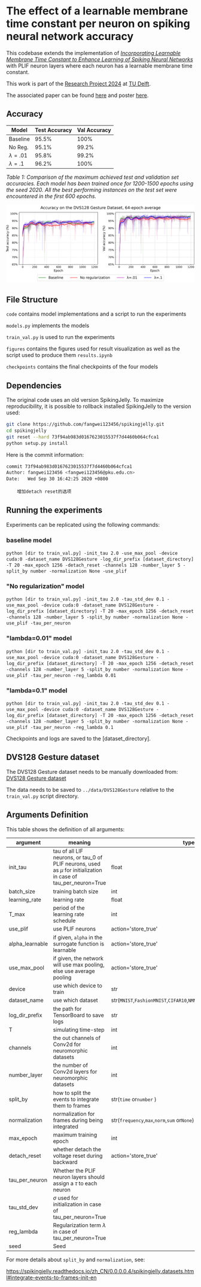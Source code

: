 # The effect of a learnable membrane time constant per neuron on spiking neural network accuracy

This codebase extends the implementation of *[Incorporating Learnable Membrane Time Constant to Enhance Learning of Spiking Neural Networks](https://arxiv.org/abs/2007.05785)* with PLIF neuron layers where each neuron has a learnable membrane time constant.

This work is part of the [Research Project 2024](https://github.com/TU-Delft-CSE/Research-Project) at [TU Delft](https://github.com/TU-Delft-CSE).

The associated paper can be found [here](https://github.com/Anananas42/tu-delft-bsc-thesis-computer-science/blob/22d4bff1f498ca98d6f114ece2aae1d86eed9c8f/research-documents/The%20role%20of%20membrane%20time%20constant%20in%20the%20training%20of%20spiking%20neural%20networks%2C%20Improving%20accuracy%20by%20per-neuron%20learning.pdf) and poster [here](https://github.com/Anananas42/tu-delft-bsc-thesis-computer-science/blob/22d4bff1f498ca98d6f114ece2aae1d86eed9c8f/research-documents/poster.pdf).

## Accuracy

| **Model**      | **Test Accuracy** | **Val Accuracy** |
|----------------|-------------------|------------------|
| Baseline       | 95.5%             | 100%             |
| No Reg.        | 95.1%             | 99.2%            |
| $\lambda=.01$  | 95.8%             | 99.2%            |
| $\lambda=.1$   | 96.2%             | 100%             |

*Table 1: Comparison of the maximum achieved test and validation set accuracies. Each model has been trained once for 1200-1500 epochs using the seed 2020. All the best performing instances on the test set were encountered in the first 600 epochs.*

![accuracy_evolution](./figures/combined_accuracy.png)


## File Structure

`code` contains model implementations and a script to run the experiments

`models.py` implements the models

`train_val.py` is used to run the experiments

`figures` contains the figures used for result visualization as well as the script used to produce them `results.ipynb`

`checkpoints` contains the final checkpoints of the four models

## Dependencies

The original code uses an old version SpikingJelly. To maximize reproducibility, it is possible to rollback installed SpikingJelly to the version used:


```bash
git clone https://github.com/fangwei123456/spikingjelly.git
cd spikingjelly
git reset --hard 73f94ab983d0167623015537f7d4460b064cfca1
python setup.py install
```

Here is the commit information:

```bash
commit 73f94ab983d0167623015537f7d4460b064cfca1
Author: fangwei123456 <fangwei123456@pku.edu.cn>
Date:   Wed Sep 30 16:42:25 2020 +0800

    增加detach reset的选项
```

## Running the experiments
Experiments can be replicated using the following commands:

### baseline model
```
python [dir to train_val.py] -init_tau 2.0 -use_max_pool -device cuda:0 -dataset_name DVS128Gesture -log_dir_prefix [dataset_directory] -T 20 -max_epoch 1256 -detach_reset -channels 128 -number_layer 5 -split_by number -normalization None -use_plif
```

### "No regularization" model
```
python [dir to train_val.py] -init_tau 2.0 -tau_std_dev 0.1 -use_max_pool -device cuda:0 -dataset_name DVS128Gesture -log_dir_prefix [dataset_directory] -T 20 -max_epoch 1256 -detach_reset -channels 128 -number_layer 5 -split_by number -normalization None -use_plif -tau_per_neuron
```

### "lambda=0.01" model
```
python [dir to train_val.py] -init_tau 2.0 -tau_std_dev 0.1 -use_max_pool -device cuda:0 -dataset_name DVS128Gesture -log_dir_prefix [dataset_directory] -T 20 -max_epoch 1256 -detach_reset -channels 128 -number_layer 5 -split_by number -normalization None -use_plif -tau_per_neuron -reg_lambda 0.01
```

### "lambda=0.1" model
```
python [dir to train_val.py] -init_tau 2.0 -tau_std_dev 0.1 -use_max_pool -device cuda:0 -dataset_name DVS128Gesture -log_dir_prefix [dataset_directory] -T 20 -max_epoch 1256 -detach_reset -channels 128 -number_layer 5 -split_by number -normalization None -use_plif -tau_per_neuron -reg_lambda 0.1
```

Checkpoints and logs are saved to the [dataset_directory].

## DVS128 Gesture dataset
The DVS128 Gesture dataset needs to be manually downloaded from: [DVS128 Gesture dataset](https://ibm.ent.box.com/s/3hiq58ww1pbbjrinh367ykfdf60xsfm8/folder/50167556794)

The data needs to be saved to `../data/DVS128Gesture` relative to the `train_val.py` script directory.

## Arguments Definition

This table shows the definition of all arguments:

| argument        | meaning                                                      | type                                                         | default |
| --------------- | ------------------------------------------------------------ | ------------------------------------------------------------ | ------- |
| init_tau        | tau of all LIF neurons, or tau_0 of PLIF neurons, used as $\mu$ for initialization in case of tau_per_neuron=True             | float                                                        | -       |
| batch_size      | training batch size                                          | int                                                          | 16      |
| learning_rate   | learning rate                                                | float                                                        | 1e-3    |
| T_max           | period of the learning rate schedule                         | int                                                          | 64      |
| use_plif        | use PLIF neurons                                             | action='store_true'                                          | False   |
| alpha_learnable | if given, `alpha` in the surrogate function is learnable     | action='store_true'                                          | False   |
| use_max_pool    | if given, the network will use max pooling, else use average pooling | action='store_true'                                          | False   |
| device          | use which device to train                                    | str                                                          | -       |
| dataset_name    | use which dataset                                            | str(`MNIST`,`FashionMNIST`,`CIFAR10`,`NMNIST`,`CIFAR10DVS`or`DVSGesture`) | -       |
| log_dir_prefix  | the path for TensorBoard to save logs                        | str                                                          | -       |
| T               | simulating time-step                                         | int                                                          | -       |
| channels        | the out channels of Conv2d for neuromorphic datasets         | int                                                          | -       |
| number_layer    | the number of Conv2d layers for neuromorphic datasets        | int                                                          | -       |
| split_by        | how to split the events to integrate them to frames          | str(`time` or`number` )                                      | -       |
| normalization   | normalization for frames during being integrated             | str(`frequency`,`max`,`norm`,`sum` or`None`)                 | -       |
| max_epoch       | maximum training epoch                                       | int                                                          | -       |
| detach_reset    | whether detach the voltage reset during backward             | action='store_true'                                          | False   | |
tau_per_neuron    | Whether the PLIF neuron layers should assign a $\tau$ to each neuron |  | False |
tau_std_dev       | $\sigma$ used for initialization in case of tau_per_neuron=True |  | 0 |
reg_lambda        | Regularization term $\lambda$ in case of tau_per_neuron=True |  | 0 |
seed              | Seed |  | 2020 |

For more details about `split_by` and `normalization`, see:

https://spikingjelly.readthedocs.io/zh_CN/0.0.0.0.4/spikingjelly.datasets.html#integrate-events-to-frames-init-en
